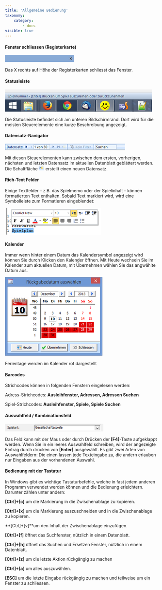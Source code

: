 ```yaml
---
title: 'Allgemeine Bedienung'
taxonomy:
    category:
        - docs
visible: true
---
```


#### Fenster schliessen (Registerkarte)

![registerkarte-schliessen](../../images/registerkarte-schliessen.png)

Das X rechts auf Höhe der Registerkarten schliesst das Fenster.

#### Statusleiste

![statusleiste](../../images/statusleiste.png)

Die Statusleiste befindet sich am unteren Bildschirmrand. Dort wird für die meisten Steuerelemente eine kurze Beschreibung angezeigt.

#### Datensatz-Navigator

![datensatz-navigator](../../images/datensatz-navigator.png)

Mit diesen Steuerelementen kann zwischen dem ersten, vorherigen, nächsten und letzten Datensatz im aktuellen Datenblatt geblättert werden. Die Schaltfläche ![neuer-datensatz](../../images/neuer-datensatz.png) erstellt einen neuen Datensatz.

#### Rich-Text Felder

Einige Textfelder – z.B. das Spielmemo oder der Spielinhalt – können formatierten Text enthalten. Sobald Text markiert wird, wird eine Symbolleiste zum Formatieren eingeblendet:

![rich-text](../../images/rich-text.png)

#### Kalender

Immer wenn hinter einem Datum das Kalendersymbol angezeigt wird können Sie durch Klicken den Kalender öffnen. Mit Heute wechseln Sie im Kalender zum aktuellen Datum, mit Übernehmen wählen Sie das angwählte Datum aus.

![kalender](../../images/kalender.png)

Ferientage werden im Kalender rot dargestellt

#### Barcodes

Strichcodes können in folgenden Fenstern eingelesen werden:

Adress-Strichcodes: **Ausleihfenster, Adressen, Adressen Suchen**

Spiel-Strichcodes: **Ausleihfenster, Spiele, Spiele Suchen**

#### Auswahlfeld / Kombinationsfeld

![auswahlfeld](../../images/auswahlfeld.png)

Das Feld kann mit der Maus oder durch Drücken der **[F4]**-Taste aufgeklappt werden. Wenn Sie in ein leeres Auswahlfeld schreiben, wird der angezeigte Eintrag durch drücken von **[Enter]** ausgewählt. Es gibt zwei Arten von Auswahlfeldern: Die einen lassen jede Texteingabe zu, die andern erlauben nur Eingaben aus der vorhandenen Auswahl.

#### Bedienung mit der Tastatur

In Windows gibt es wichtige Tastaturbefehle, welche in fast jedem anderen Programm verwendet werden können und die Bedienung erleichtern. Darunter zählen unter andern:

**[Ctrl]+[c]** um die Markierung in die Zwischenablage zu kopieren.

**[Ctrl]+[x]** um die Markierung auszuschneiden und in die Zwischenablage zu kopieren.

**[Ctrl]+[v]**um den Inhalt der Zwischenablage einzufügen.

**[Ctrl]+[f]** öffnet das Suchfenster, nützlich in einem Datenblatt.

**[Ctrl]+[h]** öffnet das Suchen und Ersetzen Fenster, nützlich in einem Datenblatt.

**[Ctrl]+[z]** um die letzte Aktion rückgängig zu machen

**[Ctrl]+[a]** um alles auszuwählen.

**[ESC]** um die letzte Eingabe rückgängig zu machen und teilweise um ein Fenster zu schliessen.